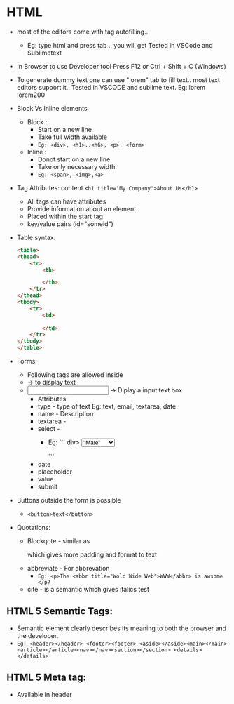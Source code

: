 # HTML 
* most of the editors come with tag autofilling..
    * Eg: type html and press tab .. you will get <html> </html> 
Tested in VSCode and Sublimetext
* In Browser to use Developer tool Press F12 or Ctrl + Shift + C (Windows)
* To generate dummy text one can use "lorem" tab to fill text.. most text editors supoort it.. Tested in VSCODE and sublime text.
  Eg: lorem <tab>
      lorem200 <tab>
* Block Vs Inline elements
    * Block : 
        * Start on a new line
        * Take full width available
        * `Eg: <div>, <h1>..<h6>, <p>, <form>`
    * Inline : 
        * Donot start on a new line 
        * Take only necessary width 
        * `Eg: <span>, <img>,<a> `

* Tag Attributes: <tagname attributename="attributevalue">content</tagname>
	`<h1 title="My Company">About Us</h1>`
	* All tags can have attributes
	* Provide information about an element
	* Placed within the start tag
	* key/value pairs (id="someid")
* Table syntax:
	```HTML
	<table>
    <thead>
        <tr>
            <th>

            </th>
        </tr>
    </thead>
    <tbody>
        <tr>
            <td>
                
            </td>
        </tr>
    </tbody>
	</table>
	```
* Forms: <form> </form>
	* Following tags are allowed inside 
	* <label></label> -> to display text
	* <input></input> -> Diplay a input text box
		* Attributes:
		* type - type of text Eg: text, email, textarea, date
		* name - Description
		* textarea - 
		* select - 
			* Eg:  ```
				div>
				<select name="gender">
				    <option value='male'>"Male"</option>
				    <option value='female'>"Female"</option>
				    <option value=other>"other"</option>

				</select>
				</div>
			       ```
		* date
		* placeholder
		* value
		* submit
* Buttons outside the form is possible
	* `<button>text</button>`
* Quotations:
	* Blockqote - similar as <p> which gives more padding and format to text
	* abbreviate - For abbrevation
		* `Eg: <p>The <abbr title="Wold Wide Web">WWW</abbr> is awsome </p?`
	* cite - is a semantic which gives italics test 
	
## HTML 5 Semantic Tags: 

* Semantic element clearly describes its meaning to both the browser and the developer.
* `Eg: <header></header> <footer><footer> <aside></aside><main></main><article></article><nav></nav><section></section> <details></details>`

## HTML 5 Meta tag:
* Available in header 

